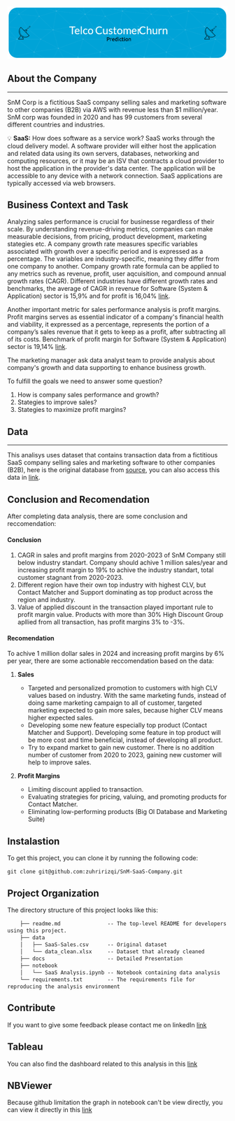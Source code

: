 ![header](header.png)

## **About the Company**

---
SnM Corp is a fictitious SaaS company selling sales and marketing software to other companies (B2B) via AWS with revenue less than $1 million/year. SnM corp was founded in 2020 and has 99 customers from several different countries and industries.

<aside>

💡 **SaaS:** How does software as a service work?
SaaS works through the cloud delivery model. A software provider will either host the application and related data using its own servers, databases, networking and computing resources, or it may be an ISV that contracts a cloud provider to host the application in the provider's data center. The application will be accessible to any device with a network connection. SaaS applications are typically accessed via web browsers.

</aside>

## **Business Context and Task**

Analyzing sales performance is crucial for businesse regardless of their scale. By understanding revenue-driving metrics, companies can make measurable decisions, from pricing, product development, marketing stategies etc. A company growth rate measures specific variables associated with growth over a specific period and is expressed as a percentage. The variables are industry-specific, meaning they differ from one company to another. Company growth rate formula can be applied to any metrics such as revenue, profit, user aqcuisition, and compound annual growth rates (CAGR). Different industries have different growth rates and benchmarks, the average of CAGR in revenue for Software (System & Application) sector is 15,9% and for profit is 16,04% [link](https://pages.stern.nyu.edu/~adamodar/New_Home_Page/datafile/histgr.html). 

Another important metric for sales performance analysis is profit margins. Profit margins serves as essential indicator of a company's financial health and viability, it expressed as a percentage, represents the portion of a company’s sales revenue that it gets to keep as a profit, after subtracting all of its costs. Benchmark of profit margin for Software (System & Application) sector is 19,14% [link](https://pages.stern.nyu.edu/~adamodar/New_Home_Page/datafile/margin.html). 


The marketing manager ask data analyst team to provide analysis about company's growth and data supporting to enhance business growth.

To fulfill the goals we need to answer some question?
1. How is company sales performance and growth?
2. Stategies to improve sales?
3. Stategies to maximize profit margins?

## **Data**
---
This analisys uses dataset that contains transaction data from a fictitious SaaS company selling sales and marketing software to other companies (B2B), here is the original database from [source](https://www.kaggle.com/datasets/nnthanh101/aws-saas-sales), you can also access this data in [link](https://github.com/zuhririzqi/SnM-SaaS-Company/blob/main/data/SaaS-Sales.csv).

## **Conclusion and Recomendation**

After completing data analysis, there are some conclusion and reccomendation:

#### **Conclusion**

1. CAGR in sales and profit margins from 2020-2023 of SnM Company still below industry standart. Company should achive 1 million sales/year and increasing profit margin to 19% to achive the industry standart, total customer stagnant from 2020-2023.
2. Different region have their own top industry with highest CLV, but Contact Matcher and Support dominating as top product across the region and industry.
3. Value of applied discount in the transaction played important rule to profit margin value. Products with more than 30% High Discount Group apllied from all transaction, has profit margins 3% to -3%.


#### **Recomendation**

To achive 1 million dollar sales in 2024 and increasing profit margins by 6% per year, there are some actionable reccomendation based on the data:

1. **Sales**
    - Targeted and personalized promotion to customers with high CLV values based on industry. With the same marketing funds, instead of doing same marketing campaign to all of customer, targeted marketing expected to gain more sales, because higher CLV means higher expected sales.
    - Developing some new feature especially top product (Contact Matcher and Support). Developing some feature in top product will be more cost and time beneficial, instead of developing all product.
    - Try to expand market to gain new customer. There is no addition number of customer from 2020 to 2023, gaining new customer will help to improve sales.


2. **Profit Margins**
    - Limiting discount applied to transaction.
    - Evaluating strategies for pricing, valuing, and promoting products for Contact Matcher.
    - Eliminating low-performing products (Big Ol Database and Marketing Suite)


## Instalastion

To get this project, you can clone it by running the following code:

    git clone git@github.com:zuhririzqi/SnM-SaaS-Company.git


##  Project Organization

The directory structure of this project looks like this:


        ├── readme.md               -- The top-level README for developers using this project.
        ├── data
        │   ├── SaaS-Sales.csv      -- Original dataset
        │   └── data_clean.xlsx     -- Dataset that already cleaned
        ├── docs                    -- Detailed Presentation
        ├── notebook 
        │   └── SaaS Analysis.ipynb -- Notebook containing data analysis
        └── requirements.txt        -- The requirements file for reproducing the analysis environment

## Contribute

If you want to give some feedback please contact me on linkedIn [link](https://www.linkedin.com/in/rizqi-rahmadani-zuhri-saputri/)


## Tableau
You can also find the dashboard related to this analysis in this [link](https://public.tableau.com/app/profile/rizqi.rahmadani.zuhri.saputri/viz/SaaSAnalysis_17140247377000/DashGrow?publish=yes)

## NBViewer
Because github limitation the graph in notebook can't be view directly, you can view it directly in this [link](https://nbviewer.org/github/zuhririzqi/SnM-SaaS-Company/blob/main/notebook/SaaS%20Analysis.ipynb)